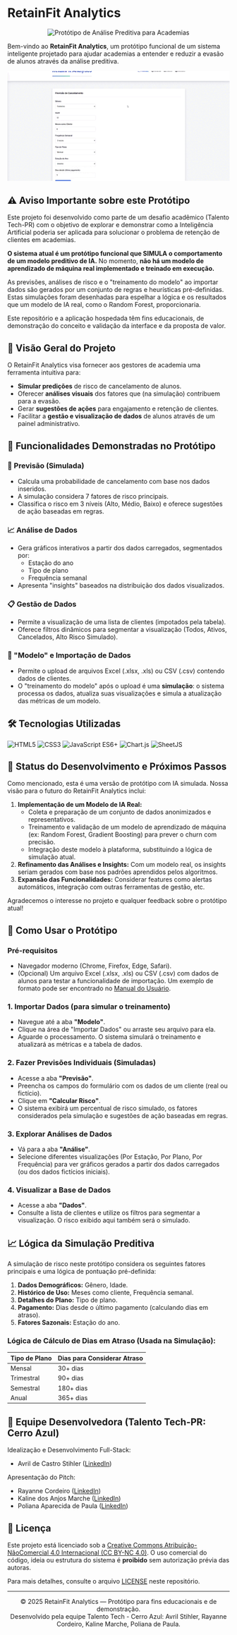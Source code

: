 # RetainFit Analytics
<p align="center">
  <img src="https://img.shields.io/badge/Protótipo:_Análise_Preditiva_para_Academias-007BFF?style=for-the-badge&logo=brain&logoColor=white" alt="Protótipo de Análise Preditiva para Academias" />
</p>

Bem-vindo ao **RetainFit Analytics**, um protótipo funcional de um sistema inteligente projetado para ajudar academias a entender e reduzir a evasão de alunos através da análise preditiva.

![RetainFit - Demonstração](./show.gif)

## ⚠️ Aviso Importante sobre este Protótipo

Este projeto foi desenvolvido como parte de um desafio acadêmico (Talento Tech-PR) com o objetivo de explorar e demonstrar como a Inteligência Artificial poderia ser aplicada para solucionar o problema de retenção de clientes em academias.

**O sistema atual é um protótipo funcional que SIMULA o comportamento de um modelo preditivo de IA.** No momento, **não há um modelo de aprendizado de máquina real implementado e treinado em execução.**

As previsões, análises de risco e o "treinamento do modelo" ao importar dados são gerados por um conjunto de regras e heurísticas pré-definidas. Estas simulações foram desenhadas para espelhar a lógica e os resultados que um modelo de IA real, como o Random Forest, proporcionaria.

Este repositório e a aplicação hospedada têm fins educacionais, de demonstração do conceito e validação da interface e da proposta de valor.

## 🎯 Visão Geral do Projeto

O RetainFit Analytics visa fornecer aos gestores de academia uma ferramenta intuitiva para:

-   **Simular predições** de risco de cancelamento de alunos.
-   Oferecer **análises visuais** dos fatores que (na simulação) contribuem para a evasão.
-   Gerar **sugestões de ações** para engajamento e retenção de clientes.
-   Facilitar a **gestão e visualização de dados** de alunos através de um painel administrativo.

## 📌 Funcionalidades Demonstradas no Protótipo

### 🔮 Previsão (Simulada)
-   Calcula uma probabilidade de cancelamento com base nos dados inseridos.
-   A simulação considera 7 fatores de risco principais.
-   Classifica o risco em 3 níveis (Alto, Médio, Baixo) e oferece sugestões de ação baseadas em regras.

### 📈 Análise de Dados
-   Gera gráficos interativos a partir dos dados carregados, segmentados por:
    -   Estação do ano
    -   Tipo de plano
    -   Frequência semanal
-   Apresenta "insights" baseados na distribuição dos dados visualizados.

### 📋 Gestão de Dados
-   Permite a visualização de uma lista de clientes (impotados pela tabela).
-   Oferece filtros dinâmicos para segmentar a visualização (Todos, Ativos, Cancelados, Alto Risco Simulado).

### 🤖 "Modelo" e Importação de Dados
-   Permite o upload de arquivos Excel (.xlsx, .xls) ou CSV (.csv) contendo dados de clientes.
-   O "treinamento do modelo" após o upload é uma **simulação**: o sistema processa os dados, atualiza suas visualizações e simula a atualização das métricas de um modelo.

## 🛠️ Tecnologias Utilizadas
<p align="left">
  <img src="https://img.shields.io/badge/HTML5-E34F26?style=for-the-badge&logo=html5&logoColor=white" alt="HTML5"/>
  <img src="https://img.shields.io/badge/CSS3-1572B6?style=for-the-badge&logo=css3&logoColor=white" alt="CSS3"/>
  <img src="https://img.shields.io/badge/JavaScript-ES6+-F7DF1E?style=for-the-badge&logo=javascript&logoColor=black" alt="JavaScript ES6+"/>
  <img src="https://img.shields.io/badge/Chart.js-FF6384?style=for-the-badge&logo=chartdotjs&logoColor=white" alt="Chart.js"/>
  <img src="https://img.shields.io/badge/SheetJS_(xlsx)-217346?style=for-the-badge&logo=microsoft-excel&logoColor=white" alt="SheetJS"/>
</p>

## 🚀 Status do Desenvolvimento e Próximos Passos

Como mencionado, esta é uma versão de protótipo com IA simulada. Nossa visão para o futuro do RetainFit Analytics inclui:

1.  **Implementação de um Modelo de IA Real:**
    *   Coleta e preparação de um conjunto de dados anonimizados e representativos.
    *   Treinamento e validação de um modelo de aprendizado de máquina (ex: Random Forest, Gradient Boosting) para prever o churn com precisão.
    *   Integração deste modelo à plataforma, substituindo a lógica de simulação atual.
2.  **Refinamento das Análises e Insights:** Com um modelo real, os insights seriam gerados com base nos padrões aprendidos pelos algoritmos.
3.  **Expansão das Funcionalidades:** Considerar features como alertas automáticos, integração com outras ferramentas de gestão, etc.

Agradecemos o interesse no projeto e qualquer feedback sobre o protótipo atual!

## 🧭 Como Usar o Protótipo

### Pré-requisitos
-   Navegador moderno (Chrome, Firefox, Edge, Safari).
-   (Opcional) Um arquivo Excel (.xlsx, .xls) ou CSV (.csv) com dados de alunos para testar a funcionalidade de importação. Um exemplo de formato pode ser encontrado no [Manual do Usuário](LINK_PARA_O_MANUAL_SE_TIVER).

### 1. Importar Dados (para simular o treinamento)
-   Navegue até a aba **"Modelo"**.
-   Clique na área de "Importar Dados" ou arraste seu arquivo para ela.
-   Aguarde o processamento. O sistema simulará o treinamento e atualizará as métricas e a tabela de dados.

### 2. Fazer Previsões Individuais (Simuladas)
-   Acesse a aba **"Previsão"**.
-   Preencha os campos do formulário com os dados de um cliente (real ou fictício).
-   Clique em **"Calcular Risco"**.
-   O sistema exibirá um percentual de risco simulado, os fatores considerados pela simulação e sugestões de ação baseadas em regras.

### 3. Explorar Análises de Dados
-   Vá para a aba **"Análise"**.
-   Selecione diferentes visualizações (Por Estação, Por Plano, Por Frequência) para ver gráficos gerados a partir dos dados carregados (ou dos dados fictícios iniciais).

### 4. Visualizar a Base de Dados
-   Acesse a aba **"Dados"**.
-   Consulte a lista de clientes e utilize os filtros para segmentar a visualização. O risco exibido aqui também será o simulado.

## 📈 Lógica da Simulação Preditiva

A simulação de risco neste protótipo considera os seguintes fatores principais e uma lógica de pontuação pré-definida:

1.  **Dados Demográficos:** Gênero, Idade.
2.  **Histórico de Uso:** Meses como cliente, Frequência semanal.
3.  **Detalhes do Plano:** Tipo de plano.
4.  **Pagamento:** Dias desde o último pagamento (calculando dias em atraso).
5.  **Fatores Sazonais:** Estação do ano.

### Lógica de Cálculo de Dias em Atraso (Usada na Simulação):

| Tipo de Plano | Dias para Considerar Atraso |
|---------------|-----------------------------|
| Mensal        | 30+ dias                    |
| Trimestral    | 90+ dias                    |
| Semestral     | 180+ dias                   |
| Anual         | 365+ dias                   |

## 🤝 Equipe Desenvolvedora (Talento Tech-PR: Cerro Azul)

Idealização e Desenvolvimento Full-Stack:
*   Avril de Castro Stihler ([LinkedIn](https://www.linkedin.com/in/avrilstihler))

Apresentação do Pitch:
*   Rayanne Cordeiro ([LinkedIn](https://www.linkedin.com/in/rayanne-cordeiro-48b141336?utm_source=share&utm_campaign=share_via&utm_content=profile&utm_medium=android_app))
*   Kaline dos Anjos Marche ([LinkedIn](https://www.linkedin.com/in/kaline-marche-6a7b2435b/?utm_source=share&utm_campaign=share_via&utm_content=profile&utm_medium=android_app))
*   Poliana Aparecida de Paula ([LinkedIn](https://www.linkedin.com/in/poliana-paula-88455a337?utm_source=share&utm_campaign=share_via&utm_content=profile&utm_medium=android_app))

## 📝 Licença

Este projeto está licenciado sob a [Creative Commons Atribuição-NãoComercial 4.0 Internacional (CC BY-NC 4.0)](https://creativecommons.org/licenses/by-nc/4.0/).
O uso comercial do código, ideia ou estrutura do sistema é **proibido** sem autorização prévia das autoras.

Para mais detalhes, consulte o arquivo [LICENSE](LICENSE) neste repositório.

---

<div align="center">

© 2025 RetainFit Analytics — Protótipo para fins educacionais e de demonstração.  
Desenvolvido pela equipe Talento Tech - Cerro Azul: Avril Stihler, Rayanne Cordeiro, Kaline Marche, Poliana de Paula.

</div>
